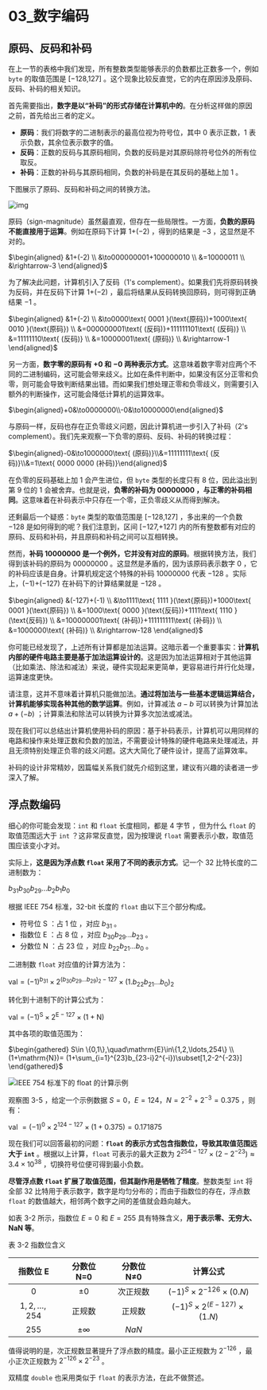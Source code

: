 # 03_数字编码

## 原码、反码和补码

在上一节的表格中我们发现，所有整数类型能够表示的负数都比正数多一个，例如 `byte` 的取值范围是 [−128,127] 。这个现象比较反直觉，它的内在原因涉及原码、反码、补码的相关知识。

首先需要指出，**数字是以“补码”的形式存储在计算机中的**。在分析这样做的原因之前，首先给出三者的定义。

- **原码**：我们将数字的二进制表示的最高位视为符号位，其中 0 表示正数，1 表示负数，其余位表示数字的值。
- **反码**：正数的反码与其原码相同，负数的反码是对其原码除符号位外的所有位取反。
- **补码**：正数的补码与其原码相同，负数的补码是在其反码的基础上加 1 。

下图展示了原码、反码和补码之间的转换方法。

![img](https://cdn.jsdelivr.net/gh/ZL85/ImageBed@main/202404031438177.png)

原码（sign-magnitude）虽然最直观，但存在一些局限性。一方面，**负数的原码不能直接用于运算**。例如在原码下计算 1+(−2) ，得到的结果是 −3 ，这显然是不对的。

$\begin{aligned}
&1+(-2) \\
&\to000000001+100000010 \\
&=10000011 \\
&\rightarrow-3
\end{aligned}$

为了解决此问题，计算机引入了反码（1's complement）。如果我们先将原码转换为反码，并在反码下计算 1+(−2) ，最后将结果从反码转换回原码，则可得到正确结果 −1 。

$\begin{aligned}
&1+(-2) \\
&\to0000\text{ 0001 }(\text{原码})+1000\text{ 0010 }(\text{原码}) \\
&=000000001\text{ (反码)}+111111101\text{ (反码)} \\
&=11111110\text{ (反码)} \\
&=10000001\text{ (原码)} \\
&\rightarrow-1
\end{aligned}$

另一方面，**数字零的原码有 +0 和 −0 两种表示方式**。这意味着数字零对应两个不同的二进制编码，这可能会带来歧义。比如在条件判断中，如果没有区分正零和负零，则可能会导致判断结果出错。而如果我们想处理正零和负零歧义，则需要引入额外的判断操作，这可能会降低计算机的运算效率。

$\begin{aligned}+0&\to0000000\\-0&\to10000000\end{aligned}$

与原码一样，反码也存在正负零歧义问题，因此计算机进一步引入了补码（2's complement）。我们先来观察一下负零的原码、反码、补码的转换过程：

$\begin{aligned}-0&\to1000000\text{ (原码)}\\&=11111111\text{ (反码)}\\&=1\text{ 0000 0000 (补码)}\end{aligned}$

在负零的反码基础上加 1 会产生进位，但 `byte` 类型的长度只有 8 位，因此溢出到第 9 位的 1 会被舍弃。也就是说，**负零的补码为 00000000 ，与正零的补码相同**。这意味着在补码表示中只存在一个零，正负零歧义从而得到解决。

还剩最后一个疑惑：`byte` 类型的取值范围是 [−128,127] ，多出来的一个负数 −128 是如何得到的呢？我们注意到，区间 [−127,+127] 内的所有整数都有对应的原码、反码和补码，并且原码和补码之间可以互相转换。

然而，**补码 10000000 是一个例外，它并没有对应的原码**。根据转换方法，我们得到该补码的原码为 00000000 。这显然是矛盾的，因为该原码表示数字 0 ，它的补码应该是自身。计算机规定这个特殊的补码 10000000 代表 −128 。实际上，(−1)+(−127) 在补码下的计算结果就是 −128 。

$\begin{aligned}
&(-127)+(-1) \\
&\to1111\text{ 1111 }(\text{原码})+1000\text{ 0001 }(\text{原码}) \\
&=1000\text{ 0000 }(\text{反码})+1111\text{ 1110 }(\text{反码}) \\
&=100000001\text{ (补码)}+111111111\text{ (补码}) \\
&=1000000\text{ (补码)} \\
&\rightarrow-128
\end{aligned}$

你可能已经发现了，上述所有计算都是加法运算。这暗示着一个重要事实：**计算机内部的硬件电路主要是基于加法运算设计的**。这是因为加法运算相对于其他运算（比如乘法、除法和减法）来说，硬件实现起来更简单，更容易进行并行化处理，运算速度更快。

请注意，这并不意味着计算机只能做加法。**通过将加法与一些基本逻辑运算结合，计算机能够实现各种其他的数学运算**。例如，计算减法 $a-b$ 可以转换为计算加法 $a+(-b)$ ；计算乘法和除法可以转换为计算多次加法或减法。

现在我们可以总结出计算机使用补码的原因：基于补码表示，计算机可以用同样的电路和操作来处理正数和负数的加法，不需要设计特殊的硬件电路来处理减法，并且无须特别处理正负零的歧义问题。这大大简化了硬件设计，提高了运算效率。

补码的设计非常精妙，因篇幅关系我们就先介绍到这里，建议有兴趣的读者进一步深入了解。

## 浮点数编码

细心的你可能会发现：`int` 和 `float` 长度相同，都是 4 字节 ，但为什么 `float` 的取值范围远大于 `int` ？这非常反直觉，因为按理说 `float` 需要表示小数，取值范围应该变小才对。

实际上，**这是因为浮点数 `float` 采用了不同的表示方式**。记一个 32 比特长度的二进制数为：

$b_{31}b_{30}b_{29}...b_{2}b_{1}b_{0}$

根据 IEEE 754 标准，32-bit 长度的 `float` 由以下三个部分构成。

- 符号位 S ：占 1 位 ，对应 $b_{31}$ 。
- 指数位 E ：占 8 位 ，对应 $b_{30}b_{29}...b_{23}$ 。
- 分数位 N ：占 23 位 ，对应 $b_{22}b_{21}...b_{0}$ 。

二进制数 `float` 对应值的计算方法为：

$\mathrm{val}=(-1)^{b_{31}}\times2^{(b_{30}b_{29}\ldots b_{29})_2-127}\times\left(1.b_{22}b_{21}\ldots b_0\right)_2$

转化到十进制下的计算公式为：

$\mathrm{val}=(-1)^{\mathrm{S}}\times2^{\mathrm{E}-127}\times(1+\mathrm{N})$

其中各项的取值范围为：

$\begin{gathered}
S\in  \{0,1\},\quad\mathrm{E}\in\{1,2,\ldots,254\} \\
(1+\mathrm{N})= (1+\sum_{i=1}^{23}b_{23-i}2^{-i})\subset[1,2-2^{-23}] 
\end{gathered}$

![IEEE 754 标准下的 float 的计算示例](https://cdn.jsdelivr.net/gh/ZL85/ImageBed@main/202404031444447.png)

观察图 3-5 ，给定一个示例数据 $S=0 ， E=124 ，N=2^{−2}+2^{−3}=0.375$ ，则有：

 $\mathrm{val~}=(-1)^0\times2^{124-127}\times(1+0.375)=0.171875$

现在我们可以回答最初的问题：**`float` 的表示方式包含指数位，导致其取值范围远大于 `int`** 。根据以上计算，`float` 可表示的最大正数为 $2^{254−127}×(2−2^{−23})≈3.4×10^{38}$ ，切换符号位便可得到最小负数。

**尽管浮点数 `float` 扩展了取值范围，但其副作用是牺牲了精度**。整数类型 `int` 将全部 32 比特用于表示数字，数字是均匀分布的；而由于指数位的存在，浮点数 `float` 的数值越大，相邻两个数字之间的差值就会趋向越大。

如表 3-2 所示，指数位 $E=0$ 和 $E=255$ 具有特殊含义，**用于表示零、无穷大、NaN 等**。

表 3-2  指数位含义

|  指数位 E   | 分数位 N=0 | 分数位 N≠0 |          计算公式          |
| :---------: | :--------: | :--------: | :------------------------: |
|     $0$     |    $±0$    |  次正规数  |  $(−1)^S×2^{−126}×(0.N)$   |
| $1,2,…,254$ |   正规数   |   正规数   | $(−1)^S×2^{(E−127)}×(1.N)$ |
|    $255$    |    $±∞$    |   $NaN$    |                            |

值得说明的是，次正规数显著提升了浮点数的精度。最小正正规数为 $2^{−126}$ ，最小正次正规数为 $2^{−126}×2^{−23}$ 。

双精度 `double` 也采用类似于 `float` 的表示方法，在此不做赘述。





















